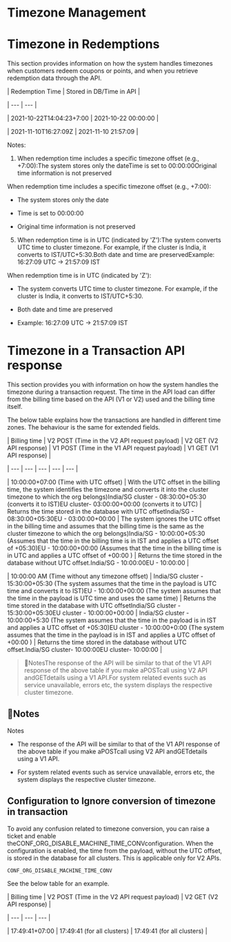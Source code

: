 # Timezone Management

# Timezone in Redemptions

This section provides information on how the system handles timezones when customers redeem coupons or points, and when you retrieve redemption data through the API.

| Redemption Time | Stored in DB/Time in API |

| --- | --- |

| 2021-10-22T14:04:23+7:00 | 2021-10-22 00:00:00 |

| 2021-11-10T16:27:09Z | 2021-11-10 21:57:09 |



Notes:

1. When redemption time includes a specific timezone offset (e.g., +7:00):The system stores only the dateTime is set to 00:00:00Original time information is not preserved

When redemption time includes a specific timezone offset (e.g., +7:00):

- The system stores only the date

- Time is set to 00:00:00

- Original time information is not preserved

5. When redemption time is in UTC (indicated by 'Z'):The system converts UTC time to cluster timezone. For example, if the cluster is India, it converts to  IST/UTC+5:30.Both date and time are preservedExample: 16:27:09 UTC → 21:57:09 IST

When redemption time is in UTC (indicated by 'Z'):

- The system converts UTC time to cluster timezone. For example, if the cluster is India, it converts to  IST/UTC+5:30.

- Both date and time are preserved

- Example: 16:27:09 UTC → 21:57:09 IST

# Timezone in a Transaction API response

This section provides you with information on how the system handles the timezone during a transaction request. The time in the API load can differ from the billing time based on the API (V1 or V2) used and the billing time itself.

The below table explains how the transactions are handled in different time zones. The behaviour is the same for extended fields.

| Billing time | V2 POST (Time in the V2 API request payload) | V2 GET (V2 API response) | V1 POST (Time in the V1 API request payload) | V1 GET (V1 API response) |

| --- | --- | --- | --- | --- |

| 10:00:00+07:00 (Time with UTC offset) | With the UTC offset in the billing time, the system identifies the timezone and converts it into the cluster timezone to which the org belongs)India/SG cluster - 08:30:00+05:30 (converts it to IST)EU cluster- 03:00:00+00:00 (converts it to UTC) | Returns the time stored in the database with UTC offsetIndia/SG - 08:30:00+05:30EU - 03:00:00+00:00 | The system ignores the UTC offset in the billing time and assumes that the billing time is the same as the cluster timezone to which the org belongs)India/SG - 10:00:00+05:30 (Assumes that the time in the billing time is in IST and applies a UTC offset of +05:30)EU - 10:00:00+00:00 (Assumes that the time in the billing time is in UTC and applies a UTC offset of +00:00 ) | Returns the time stored in the database without UTC offset.India/SG - 10:00:00EU - 10:00:00 |

| 10:00:00 AM (Time without any timezone offset) | India/SG cluster - 15:30:00+05:30 (The system assumes that the time in the payload is UTC time and converts it to IST)EU - 10:00:00+00:00 (The system assumes that the time in the payload is UTC time and uses the same time) | Returns the time stored in the database with UTC offsetIndia/SG cluster - 15:30:00+05:30EU cluster - 10:00:00+00:00 | India/SG cluster - 10:00:00+5:30 (The system assumes that the time in the payload is in IST and applies a UTC offset of +05:30)EU cluster - 10:00:00+0:00 (The system assumes that the time in the payload is in IST and applies a UTC offset of +00:00 ) | Returns the time stored in the database without UTC offset.India/SG cluster- 10:00:00EU cluster- 10:00:00 |



> 📘NotesThe response of the API will be similar to that of the V1 API response of the above table if you make aPOSTcall using V2 API andGETdetails using a V1 API.For system related events such as service unavailable, errors etc, the system displays the respective cluster timezone.

## 📘Notes

Notes

- The response of the API will be similar to that of the V1 API response of the above table if you make aPOSTcall using V2 API andGETdetails using a V1 API.

- For system related events such as service unavailable, errors etc, the system displays the respective cluster timezone.

## Configuration to Ignore conversion of timezone in transaction

To avoid any confusion related to timezone conversion, you can raise a ticket and enable theCONF_ORG_DISABLE_MACHINE_TIME_CONVconfiguration. When the configuration is enabled, the time from the payload, without the UTC offset, is stored in the database for all clusters. This is applicable only for V2 APIs.

`CONF_ORG_DISABLE_MACHINE_TIME_CONV`

See the below table for an example.

| Billing time | V2 POST (Time in the V2 API request payload) | V2 GET (V2 API response) |

| --- | --- | --- |

| 17:49:41+07:00 | 17:49:41 (for all clusters) | 17:49:41 (for all clusters) |

